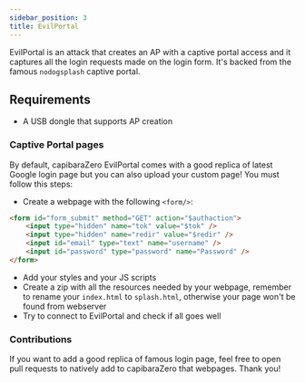 ```yaml
---
sidebar_position: 3
title: EvilPortal
---
```


EvilPortal is an attack that creates an AP with a captive portal access and it captures all the login requests made on the login form. It's backed from the famous `nodogsplash` captive portal.

## Requirements

- A USB dongle that supports AP creation

### Captive Portal pages

By default, capibaraZero EvilPortal comes with a good replica of latest Google login page but you can also upload your custom page! You must follow this steps:

- Create a webpage with the following `<form/>`:
```html
<form id="form_submit" method="GET" action="$authaction">
    <input type="hidden" name="tok" value="$tok" />
    <input type="hidden" name="redir" value="$redir" />
    <input id="email" type="text" name="username" />
    <input id="password" type="password" name="Password" />
</form>
```

- Add your styles and your JS scripts
- Create a zip with all the resources needed by your webpage, remember to rename your `index.html` to `splash.html`, otherwise your page won't be found from webserver
- Try to connect to EvilPortal and check if all goes well

### Contributions

If you want to add a good replica of famous login page, feel free to open pull requests to natively add to capibaraZero that webpages. Thank you!